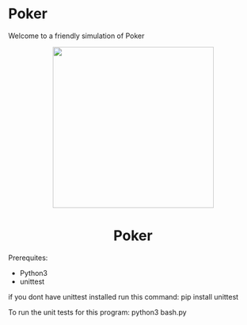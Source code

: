 # Poker
Welcome to a friendly simulation of Poker
<p align= "center" > <img width="325px" height = "325px" src ="https://user-images.githubusercontent.com/68788485/190369896-c55a5e32-b6b9-4c3c-a60d-da725fcbc5b5.png"
 /></p>
<h1 align="center">Poker</h1>

Prerequites: 

- Python3 
- unittest 

if you dont have unittest installed run this command:
pip install unittest

To run the unit tests for this program: 
python3 bash.py 
